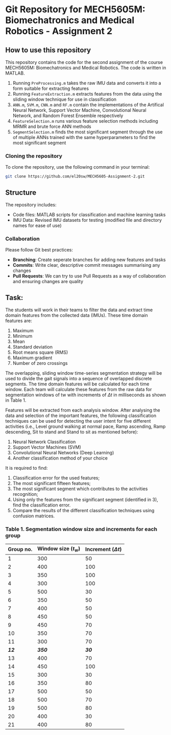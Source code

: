 # Git Repository for MECH5605M: Biomechatronics and Medical Robotics - Assignment 2

## How to use this repository

This repository contains the code for the second assignment of the course MECH5605M: Biomechatronics and Medical Robotics. The code is written in MATLAB.

1. Running `PreProcessing.m` takes the raw IMU data and converts it into a form suitable for extracting features
2. Running `FeatureExtraction.m` extracts features from the data using the sliding window technique for use in classification
3. `ANN.m`, `SVM.m`, `CNN.m` and `RF.m` contain the implementations of the Artifical Neural Network, Support Vector Machine, Convolutional Neural Network, and Random Forest Ensemble respectively
4. `FeatureSelection.m` runs various feature selection methods including MRMR and brute force ANN methods
5. `SegmentSelection.m` finds the most significant segment through the use of multiple ANNs trained with the same hyperparameters to find the most significant segment

### Cloning the repository

To clone the repository, use the following command in your terminal:

```bash
git clone https://github.com/el20sw/MECH5605-Assignment-2.git
```

## Structure
The repository includes:
- Code files: MATLAB scripts for classification and machine learning tasks
- IMU Data: Revised IMU datasets for testing (modified file and directory names for ease of use)

### Collaboration

Please follow Git best practices:
- **Branching**: Create seperate branches for adding new features and tasks
- **Commits**: Write clear, descriptive commit messages summarising any changes
- **Pull Requests**: We can try to use Pull Requests as a way of collaboration and ensuring changes are quality

## Task:

The students will work in their teams to filter the data and extract time domain features
from the collected data (IMUs). These time domain features are:

1. Maximum
2. Minimum
3. Mean
4. Standard deviation
5. Root means square (RMS)
6. Maximum gradient
7. Number of zero crossings

The overlapping, sliding window time-series segmentation strategy will be used to divide the
gait signals into a sequence of overlapped discrete segments. The time domain features will
be calculated for each time window. Each team will calculate these features from the raw data
for segmentation windows of tw with increments of $\Delta t$ in milliseconds as shown in Table 1.

Features will be extracted from each analysis window. After analysing the data and selection
of the important features, the following classification techniques can be used for detecting the
user intent for five different activities (i.e., Level ground walking at normal pace, Ramp
ascending, Ramp descending, Sit to stand and Stand to sit as mentioned before):

1. Neural Network Classification
2. Support Vector Machines (SVM)
3. Convolutional Neural Networks (Deep Learning)
4. Another classification method of your choice

It is required to find:

1. Classification error for the used features;
2. The most significant fifteen features;
3. The most significant segment which contributes to the activities recognition;
4. Using only the features from the significant segment (identified in 3), find the classification error.
5. Compare the results of the different classification techniques using confusion matrices.

### Table 1. Segmentation window size and increments for each group
| Group no. | Window size ($t_w$) | Increment ($\Delta t$) |
|-----------|------------------|----------------|
| 1         | 300              | 50             |
| 2         | 400              | 100            |
| 3         | 350              | 100            |
| 4         | 300              | 100            |
| 5         | 500              | 30             |
| 6         | 350              | 50             |
| 7         | 400              | 50             |
| 8         | 450              | 50             |
| 9         | 450              | 70             |
| 10        | 350              | 70             |
| 11        | 300              | 70             |
| ***12***  | ***350***        | ***30***       |
| 13        | 400              | 70             |
| 14        | 450              | 100            |
| 15        | 300              | 30             |
| 16        | 350              | 80             |
| 17        | 500              | 50             |
| 18        | 500              | 70             |
| 19        | 500              | 80             |
| 20        | 400              | 30             |
| 21        | 400              | 80             |
